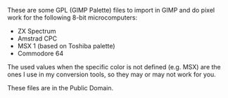 
These are some GPL (GIMP Palette) files to import in GIMP and do pixel work for
the following 8-bit microcomputers:

 - ZX Spectrum
 - Amstrad CPC
 - MSX 1 (based on Toshiba palette)
 - Commodore 64

The used values when the specific color is not defined (e.g. MSX) are the ones
I use in my conversion tools, so they may or may not work for you.

These files are in the Public Domain.

